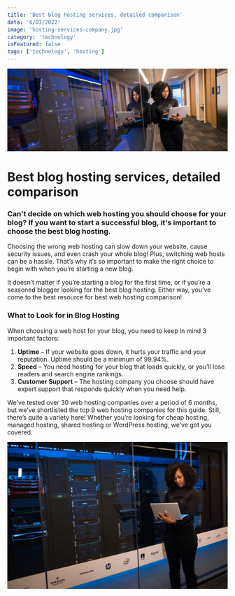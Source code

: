 ```yaml
---
title: 'Best blog hosting services, detailed comparison'
data: '6/03/2022'
image: 'hosting-services-company.jpg'
category: 'technology'
isFeatured: false
tags: ['technology', 'hosting']
---
```


![hosting servers](/public/best-blog-hosting-services-detailed-comparison/hosting-services-company.jpg)

# Best blog hosting services, detailed comparison

### Can't decide on which web hosting you should choose for your blog? If you want to start a successful blog, it's important to choose the best blog hosting.

Choosing the wrong web hosting can slow down your website, cause security issues, and even crash your whole blog! Plus, switching web hosts can be a hassle. That’s why it’s so important to make the right choice to begin with when you’re starting a new blog.

It doesn’t matter if you’re starting a blog for the first time, or if you’re a seasoned blogger looking for the best blog hosting. Either way, you’ve come to the best resource for best web hosting comparison!

### What to Look for in Blog Hosting

When choosing a web host for your blog, you need to keep in mind 3 important factors:

1. **Uptime** – If your website goes down, it hurts your traffic and your reputation. Uptime should be a minimum of 99.94%.
2. **Speed** – You need hosting for your blog that loads quickly, or you’ll lose readers and search engine rankings.
3. **Customer Support** – The hosting company you choose should have expert support that responds quickly when you need help.

We’ve tested over 30 web hosting companies over a period of 6 months, but we’ve shortlisted the top 9 web hosting companies for this guide. Still, there’s quite a variety here! Whether you’re looking for cheap hosting, managed hosting, shared hosting or WordPress hosting, we’ve got you covered.

![software engineer standing beside server racks](/public/best-blog-hosting-services-detailed-comparison/server-racks.jpg)
